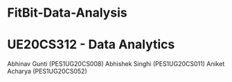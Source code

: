# FitBit-Data-Analysis

# UE20CS312 - Data Analytics

Abhinav Gunti (PES1UG20CS008)
Abhishek Singhi (PES1UG20CS011)
Aniket Acharya (PES1UG20CS052)
